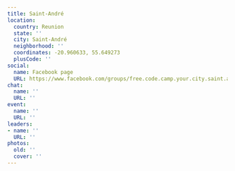 ```yaml
---
title: Saint-André
location:
  country: Reunion
  state: ''
  city: Saint-André
  neighborhood: ''
  coordinates: -20.960633, 55.649273
  plusCode: ''
social:
  name: Facebook page
  URL: https://www.facebook.com/groups/free.code.camp.your.city.saint.andre
chat:
  name: ''
  URL: ''
event:
  name: ''
  URL: ''
leaders:
- name: ''
  URL: ''
photos:
  old: ''
  cover: ''
---
```

